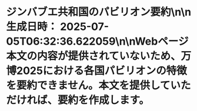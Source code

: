 # ジンバブエ共和国のパビリオン要約\n\n**生成日時：** 2025-07-05T06:32:36.622059\n\nWebページ本文の内容が提供されていないため、万博2025における各国パビリオンの特徴を要約できません。本文を提供していただければ、要約を作成します。